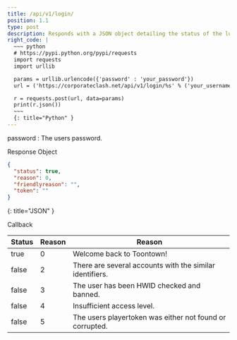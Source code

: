 ```yaml
---
title: /api/v1/login/
position: 1.1
type: post
description: Responds with a JSON object detailing the status of the login request, along with a temporary gameserver token.
right_code: |
  ~~~ python
  # https://pypi.python.org/pypi/requests
  import requests
  import urllib

  params = urllib.urlencode({'password' : 'your_password'})
  url = ('https://corporateclash.net/api/v1/login/%s' % ('your_username'))

  r = requests.post(url, data=params)
  print(r.json())
  ~~~
  {: title="Python" }
---
```

password
: The users password.

Response Object

~~~ json
{
  "status": true,
  "reason": 0,
  "friendlyreason": "",
  "token": ""
}
~~~
{: title="JSON" }

Callback

| Status | Reason        | Reason                      |
|------|-------------|----------------------------------|
| true  | 0   | Welcome back to Toontown!     |
| false  | 2          | There are several accounts with the similar identifiers.                          |
| false  | 3     | The user has been HWID checked and banned.           |
| false  | 4 | Insufficient access level. |
| false  | 5   | The users playertoken was either not found or corrupted.     |
